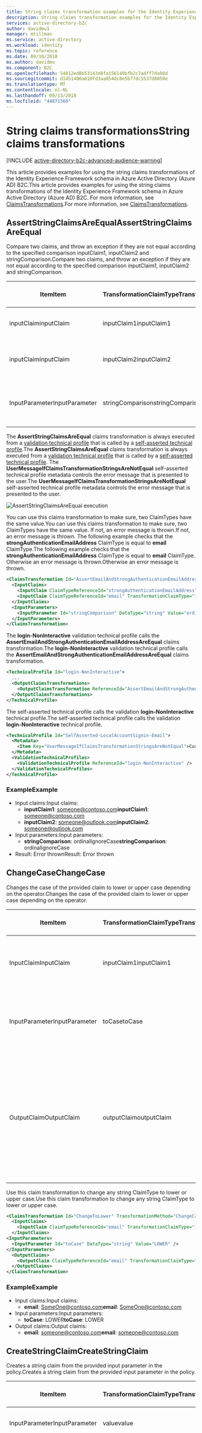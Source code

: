 ```yaml
---
title: String claims transformation examples for the Identity Experience Framework Schema of Azure Active Directory B2C  | Microsoft Docs
description: String claims transformation examples for the Identity Experience Framework Schema of Azure Active Directory B2C.
services: active-directory-b2c
author: davidmu1
manager: mtillman
ms.service: active-directory
ms.workload: identity
ms.topic: reference
ms.date: 09/10/2018
ms.author: davidmu
ms.component: B2C
ms.openlocfilehash: 54812ed8b53143d8fa156149bfb2c7adff7da98d
ms.sourcegitcommit: d1451406a010fd3aa854dc8e5b77dc5537d8050e
ms.translationtype: MT
ms.contentlocale: nl-NL
ms.lasthandoff: 09/13/2018
ms.locfileid: "44871560"
---
```

# <a name="string-claims-transformations"></a><span data-ttu-id="8473d-103">String claims transformations</span><span class="sxs-lookup"><span data-stu-id="8473d-103">String claims transformations</span></span>

[!INCLUDE [active-directory-b2c-advanced-audience-warning](../../includes/active-directory-b2c-advanced-audience-warning.md)]

<span data-ttu-id="8473d-104">This article provides examples for using the string claims transformations of the Identity Experience Framework  schema in Azure Active Directory (Azure AD) B2C.</span><span class="sxs-lookup"><span data-stu-id="8473d-104">This article provides examples for using the string claims transformations of the Identity Experience Framework  schema in Azure Active Directory (Azure AD) B2C.</span></span> <span data-ttu-id="8473d-105">For more information, see [ClaimsTransformations](claimstransformations.md).</span><span class="sxs-lookup"><span data-stu-id="8473d-105">For more information, see [ClaimsTransformations](claimstransformations.md).</span></span>

## <a name="assertstringclaimsareequal"></a><span data-ttu-id="8473d-106">AssertStringClaimsAreEqual</span><span class="sxs-lookup"><span data-stu-id="8473d-106">AssertStringClaimsAreEqual</span></span> 

<span data-ttu-id="8473d-107">Compare two claims, and throw an exception if they are not equal according to the specified comparison inputClaim1, inputClaim2 and stringComparison.</span><span class="sxs-lookup"><span data-stu-id="8473d-107">Compare two claims, and throw an exception if they are not equal according to the specified comparison inputClaim1, inputClaim2 and stringComparison.</span></span>

| <span data-ttu-id="8473d-108">Item</span><span class="sxs-lookup"><span data-stu-id="8473d-108">Item</span></span> | <span data-ttu-id="8473d-109">TransformationClaimType</span><span class="sxs-lookup"><span data-stu-id="8473d-109">TransformationClaimType</span></span> | <span data-ttu-id="8473d-110">Data Type</span><span class="sxs-lookup"><span data-stu-id="8473d-110">Data Type</span></span> | <span data-ttu-id="8473d-111">Notes</span><span class="sxs-lookup"><span data-stu-id="8473d-111">Notes</span></span> |
| ---- | ----------------------- | --------- | ----- |
| <span data-ttu-id="8473d-112">inputClaim</span><span class="sxs-lookup"><span data-stu-id="8473d-112">inputClaim</span></span> | <span data-ttu-id="8473d-113">inputClaim1</span><span class="sxs-lookup"><span data-stu-id="8473d-113">inputClaim1</span></span> | <span data-ttu-id="8473d-114">string</span><span class="sxs-lookup"><span data-stu-id="8473d-114">string</span></span> | <span data-ttu-id="8473d-115">First claim's type, which is to be compared.</span><span class="sxs-lookup"><span data-stu-id="8473d-115">First claim's type, which is to be compared.</span></span> |
| <span data-ttu-id="8473d-116">inputClaim</span><span class="sxs-lookup"><span data-stu-id="8473d-116">inputClaim</span></span> | <span data-ttu-id="8473d-117">inputClaim2</span><span class="sxs-lookup"><span data-stu-id="8473d-117">inputClaim2</span></span> | <span data-ttu-id="8473d-118">string</span><span class="sxs-lookup"><span data-stu-id="8473d-118">string</span></span> | <span data-ttu-id="8473d-119">Second claim's type, which is to be compared.</span><span class="sxs-lookup"><span data-stu-id="8473d-119">Second claim's type, which is to be compared.</span></span> |
| <span data-ttu-id="8473d-120">InputParameter</span><span class="sxs-lookup"><span data-stu-id="8473d-120">InputParameter</span></span> | <span data-ttu-id="8473d-121">stringComparison</span><span class="sxs-lookup"><span data-stu-id="8473d-121">stringComparison</span></span> | <span data-ttu-id="8473d-122">string</span><span class="sxs-lookup"><span data-stu-id="8473d-122">string</span></span> | <span data-ttu-id="8473d-123">string comparison, one of the values: Ordinal, OrdinalIgnoreCase.</span><span class="sxs-lookup"><span data-stu-id="8473d-123">string comparison, one of the values: Ordinal, OrdinalIgnoreCase.</span></span> |

<span data-ttu-id="8473d-124">The **AssertStringClaimsAreEqual** claims transformation is always executed from a [validation technical profile](validation-technical-profile.md) that is called by a [self-asserted technical profile](self-asserted-technical-profile.md).</span><span class="sxs-lookup"><span data-stu-id="8473d-124">The **AssertStringClaimsAreEqual** claims transformation is always executed from a [validation technical profile](validation-technical-profile.md) that is called by a [self-asserted technical profile](self-asserted-technical-profile.md).</span></span> <span data-ttu-id="8473d-125">The **UserMessageIfClaimsTransformationStringsAreNotEqual** self-asserted technical profile metadata controls the error message that is presented to the user.</span><span class="sxs-lookup"><span data-stu-id="8473d-125">The **UserMessageIfClaimsTransformationStringsAreNotEqual** self-asserted technical profile metadata controls the error message that is presented to the user.</span></span>

![AssertStringClaimsAreEqual execution](./media/string-transformations/assert-execution.png)

<span data-ttu-id="8473d-127">You can use this claims transformation to make sure, two ClaimTypes have the same value.</span><span class="sxs-lookup"><span data-stu-id="8473d-127">You can use this claims transformation to make sure, two ClaimTypes have the same value.</span></span> <span data-ttu-id="8473d-128">If not, an error message is thrown.</span><span class="sxs-lookup"><span data-stu-id="8473d-128">If not, an error message is thrown.</span></span> <span data-ttu-id="8473d-129">The following example checks that the **strongAuthenticationEmailAddress** ClaimType is equal to **email** ClaimType.</span><span class="sxs-lookup"><span data-stu-id="8473d-129">The following example checks that the **strongAuthenticationEmailAddress** ClaimType is equal to **email** ClaimType.</span></span> <span data-ttu-id="8473d-130">Otherwise an error message is thrown.</span><span class="sxs-lookup"><span data-stu-id="8473d-130">Otherwise an error message is thrown.</span></span> 

```XML
<ClaimsTransformation Id="AssertEmailAndStrongAuthenticationEmailAddressAreEqual" TransformationMethod="AssertStringClaimsAreEqual">
  <InputClaims>
    <InputClaim ClaimTypeReferenceId="strongAuthenticationEmailAddress" TransformationClaimType="inputClaim1" />
    <InputClaim ClaimTypeReferenceId="email" TransformationClaimType="inputClaim2" />
  </InputClaims>
  <InputParameters>
    <InputParameter Id="stringComparison" DataType="string" Value="ordinalIgnoreCase" />
  </InputParameters>
</ClaimsTransformation>
```


<span data-ttu-id="8473d-131">The **login-NonInteractive** validation technical profile calls the **AssertEmailAndStrongAuthenticationEmailAddressAreEqual** claims transformation.</span><span class="sxs-lookup"><span data-stu-id="8473d-131">The **login-NonInteractive** validation technical profile calls the **AssertEmailAndStrongAuthenticationEmailAddressAreEqual** claims transformation.</span></span>
```XML
<TechnicalProfile Id="login-NonInteractive">
  ...
  <OutputClaimsTransformations>
    <OutputClaimsTransformation ReferenceId="AssertEmailAndStrongAuthenticationEmailAddressAreEqual" />
  </OutputClaimsTransformations>
</TechnicalProfile>
```

<span data-ttu-id="8473d-132">The self-asserted technical profile calls the validation **login-NonInteractive** technical profile.</span><span class="sxs-lookup"><span data-stu-id="8473d-132">The self-asserted technical profile calls the validation **login-NonInteractive** technical profile.</span></span>

```XML
<TechnicalProfile Id="SelfAsserted-LocalAccountSignin-Email">
  <Metadata>
    <Item Key="UserMessageIfClaimsTransformationStringsAreNotEqual">Custom error message the email addresses you provided are not the same.</Item>
  </Metadata>
  <ValidationTechnicalProfiles>
    <ValidationTechnicalProfile ReferenceId="login-NonInteractive" />
  </ValidationTechnicalProfiles>
</TechnicalProfile>
```

### <a name="example"></a><span data-ttu-id="8473d-133">Example</span><span class="sxs-lookup"><span data-stu-id="8473d-133">Example</span></span>

- <span data-ttu-id="8473d-134">Input claims:</span><span class="sxs-lookup"><span data-stu-id="8473d-134">Input claims:</span></span>
    - <span data-ttu-id="8473d-135">**inputClaim1**: someone@contoso.com</span><span class="sxs-lookup"><span data-stu-id="8473d-135">**inputClaim1**: someone@contoso.com</span></span>
    - <span data-ttu-id="8473d-136">**inputClaim2**: someone@outlook.com</span><span class="sxs-lookup"><span data-stu-id="8473d-136">**inputClaim2**: someone@outlook.com</span></span>
 - <span data-ttu-id="8473d-137">Input parameters:</span><span class="sxs-lookup"><span data-stu-id="8473d-137">Input parameters:</span></span>
    - <span data-ttu-id="8473d-138">**stringComparison**:  ordinalIgnoreCase</span><span class="sxs-lookup"><span data-stu-id="8473d-138">**stringComparison**:  ordinalIgnoreCase</span></span>
- <span data-ttu-id="8473d-139">Result: Error thrown</span><span class="sxs-lookup"><span data-stu-id="8473d-139">Result: Error thrown</span></span>

## <a name="changecase"></a><span data-ttu-id="8473d-140">ChangeCase</span><span class="sxs-lookup"><span data-stu-id="8473d-140">ChangeCase</span></span> 

<span data-ttu-id="8473d-141">Changes the case of the provided claim to lower or upper case depending on the operator.</span><span class="sxs-lookup"><span data-stu-id="8473d-141">Changes the case of the provided claim to lower or upper case depending on the operator.</span></span>

| <span data-ttu-id="8473d-142">Item</span><span class="sxs-lookup"><span data-stu-id="8473d-142">Item</span></span> | <span data-ttu-id="8473d-143">TransformationClaimType</span><span class="sxs-lookup"><span data-stu-id="8473d-143">TransformationClaimType</span></span> | <span data-ttu-id="8473d-144">Data Type</span><span class="sxs-lookup"><span data-stu-id="8473d-144">Data Type</span></span> | <span data-ttu-id="8473d-145">Notes</span><span class="sxs-lookup"><span data-stu-id="8473d-145">Notes</span></span> |
| ---- | ----------------------- | --------- | ----- |
| <span data-ttu-id="8473d-146">InputClaim</span><span class="sxs-lookup"><span data-stu-id="8473d-146">InputClaim</span></span> | <span data-ttu-id="8473d-147">inputClaim1</span><span class="sxs-lookup"><span data-stu-id="8473d-147">inputClaim1</span></span> | <span data-ttu-id="8473d-148">string</span><span class="sxs-lookup"><span data-stu-id="8473d-148">string</span></span> | <span data-ttu-id="8473d-149">The ClaimType that be changed.</span><span class="sxs-lookup"><span data-stu-id="8473d-149">The ClaimType that be changed.</span></span> |
| <span data-ttu-id="8473d-150">InputParameter</span><span class="sxs-lookup"><span data-stu-id="8473d-150">InputParameter</span></span> | <span data-ttu-id="8473d-151">toCase</span><span class="sxs-lookup"><span data-stu-id="8473d-151">toCase</span></span> | <span data-ttu-id="8473d-152">string</span><span class="sxs-lookup"><span data-stu-id="8473d-152">string</span></span> | <span data-ttu-id="8473d-153">One of the following values: `LOWER` or `UPPER`.</span><span class="sxs-lookup"><span data-stu-id="8473d-153">One of the following values: `LOWER` or `UPPER`.</span></span> |
| <span data-ttu-id="8473d-154">OutputClaim</span><span class="sxs-lookup"><span data-stu-id="8473d-154">OutputClaim</span></span> | <span data-ttu-id="8473d-155">outputClaim</span><span class="sxs-lookup"><span data-stu-id="8473d-155">outputClaim</span></span> | <span data-ttu-id="8473d-156">string</span><span class="sxs-lookup"><span data-stu-id="8473d-156">string</span></span> | <span data-ttu-id="8473d-157">The ClaimType that is produced after this claims transformation has been invoked.</span><span class="sxs-lookup"><span data-stu-id="8473d-157">The ClaimType that is produced after this claims transformation has been invoked.</span></span> |

<span data-ttu-id="8473d-158">Use this claim transformation to change any string ClaimType to lower or upper case.</span><span class="sxs-lookup"><span data-stu-id="8473d-158">Use this claim transformation to change any string ClaimType to lower or upper case.</span></span>  

```XML
<ClaimsTransformation Id="ChangeToLower" TransformationMethod="ChangeCase">
  <InputClaims>
    <InputClaim ClaimTypeReferenceId="email" TransformationClaimType="inputClaim1" />
  </InputClaims>
<InputParameters>
  <InputParameter Id="toCase" DataType="string" Value="LOWER" />
</InputParameters>
  <OutputClaims>
    <OutputClaim ClaimTypeReferenceId="email" TransformationClaimType="outputClaim" />
  </OutputClaims>
</ClaimsTransformation>
```

### <a name="example"></a><span data-ttu-id="8473d-159">Example</span><span class="sxs-lookup"><span data-stu-id="8473d-159">Example</span></span>

- <span data-ttu-id="8473d-160">Input claims:</span><span class="sxs-lookup"><span data-stu-id="8473d-160">Input claims:</span></span>
    - <span data-ttu-id="8473d-161">**email**: SomeOne@contoso.com</span><span class="sxs-lookup"><span data-stu-id="8473d-161">**email**: SomeOne@contoso.com</span></span>
- <span data-ttu-id="8473d-162">Input parameters:</span><span class="sxs-lookup"><span data-stu-id="8473d-162">Input parameters:</span></span>
    - <span data-ttu-id="8473d-163">**toCase**: LOWER</span><span class="sxs-lookup"><span data-stu-id="8473d-163">**toCase**: LOWER</span></span>
- <span data-ttu-id="8473d-164">Output claims:</span><span class="sxs-lookup"><span data-stu-id="8473d-164">Output claims:</span></span>
    - <span data-ttu-id="8473d-165">**email**: someone@contoso.com</span><span class="sxs-lookup"><span data-stu-id="8473d-165">**email**: someone@contoso.com</span></span>

## <a name="createstringclaim"></a><span data-ttu-id="8473d-166">CreateStringClaim</span><span class="sxs-lookup"><span data-stu-id="8473d-166">CreateStringClaim</span></span> 

<span data-ttu-id="8473d-167">Creates a string claim from the provided input parameter in the policy.</span><span class="sxs-lookup"><span data-stu-id="8473d-167">Creates a string claim from the provided input parameter in the policy.</span></span>

| <span data-ttu-id="8473d-168">Item</span><span class="sxs-lookup"><span data-stu-id="8473d-168">Item</span></span> | <span data-ttu-id="8473d-169">TransformationClaimType</span><span class="sxs-lookup"><span data-stu-id="8473d-169">TransformationClaimType</span></span> | <span data-ttu-id="8473d-170">Data Type</span><span class="sxs-lookup"><span data-stu-id="8473d-170">Data Type</span></span> | <span data-ttu-id="8473d-171">Notes</span><span class="sxs-lookup"><span data-stu-id="8473d-171">Notes</span></span> |
|----- | ----------------------- | --------- | ----- |
| <span data-ttu-id="8473d-172">InputParameter</span><span class="sxs-lookup"><span data-stu-id="8473d-172">InputParameter</span></span> | <span data-ttu-id="8473d-173">value</span><span class="sxs-lookup"><span data-stu-id="8473d-173">value</span></span> | <span data-ttu-id="8473d-174">string</span><span class="sxs-lookup"><span data-stu-id="8473d-174">string</span></span> | <span data-ttu-id="8473d-175">The string to be set</span><span class="sxs-lookup"><span data-stu-id="8473d-175">The string to be set</span></span> |
| <span data-ttu-id="8473d-176">OutputClaim</span><span class="sxs-lookup"><span data-stu-id="8473d-176">OutputClaim</span></span> | <span data-ttu-id="8473d-177">createdClaim</span><span class="sxs-lookup"><span data-stu-id="8473d-177">createdClaim</span></span> | <span data-ttu-id="8473d-178">string</span><span class="sxs-lookup"><span data-stu-id="8473d-178">string</span></span> | <span data-ttu-id="8473d-179">The ClaimType that is produced after this claims transformation has been invoked, with the value specified in the input parameter.</span><span class="sxs-lookup"><span data-stu-id="8473d-179">The ClaimType that is produced after this claims transformation has been invoked, with the value specified in the input parameter.</span></span> |

<span data-ttu-id="8473d-180">Use this claims transformation to set a string ClaimType value.</span><span class="sxs-lookup"><span data-stu-id="8473d-180">Use this claims transformation to set a string ClaimType value.</span></span>

```XML
<ClaimsTransformation Id="CreateTermsOfService" TransformationMethod="CreateStringClaim">
  <InputParameters>
    <InputParameter Id="value" DataType="string" Value="Contoso terms of service..." />
  </InputParameters>
  <OutputClaims>
    <OutputClaim ClaimTypeReferenceId="TOS" TransformationClaimType="createdClaim" />
  </OutputClaims>
</ClaimsTransformation>
```

### <a name="example"></a><span data-ttu-id="8473d-181">Example</span><span class="sxs-lookup"><span data-stu-id="8473d-181">Example</span></span>

- <span data-ttu-id="8473d-182">Input parameter:</span><span class="sxs-lookup"><span data-stu-id="8473d-182">Input parameter:</span></span>
    - <span data-ttu-id="8473d-183">**value**: Contoso terms of service...</span><span class="sxs-lookup"><span data-stu-id="8473d-183">**value**: Contoso terms of service...</span></span>
- <span data-ttu-id="8473d-184">Output claims:</span><span class="sxs-lookup"><span data-stu-id="8473d-184">Output claims:</span></span>
    - <span data-ttu-id="8473d-185">**createdClaim**: The TOS ClaimType contains the "Contoso terms of service..." value.</span><span class="sxs-lookup"><span data-stu-id="8473d-185">**createdClaim**: The TOS ClaimType contains the "Contoso terms of service..." value.</span></span>

## <a name="compareclaims"></a><span data-ttu-id="8473d-186">CompareClaims</span><span class="sxs-lookup"><span data-stu-id="8473d-186">CompareClaims</span></span>

<span data-ttu-id="8473d-187">Determine whether one string claim is equal to another.</span><span class="sxs-lookup"><span data-stu-id="8473d-187">Determine whether one string claim is equal to another.</span></span> <span data-ttu-id="8473d-188">The result is a new boolean ClaimType boolean with a value of `true` or `false`.</span><span class="sxs-lookup"><span data-stu-id="8473d-188">The result is a new boolean ClaimType boolean with a value of `true` or `false`.</span></span>

| <span data-ttu-id="8473d-189">Item</span><span class="sxs-lookup"><span data-stu-id="8473d-189">Item</span></span> | <span data-ttu-id="8473d-190">TransformationClaimType</span><span class="sxs-lookup"><span data-stu-id="8473d-190">TransformationClaimType</span></span> | <span data-ttu-id="8473d-191">Data Type</span><span class="sxs-lookup"><span data-stu-id="8473d-191">Data Type</span></span> | <span data-ttu-id="8473d-192">Notes</span><span class="sxs-lookup"><span data-stu-id="8473d-192">Notes</span></span> |
| ---- | ----------------------- | --------- | ----- |
| <span data-ttu-id="8473d-193">inputClaim</span><span class="sxs-lookup"><span data-stu-id="8473d-193">inputClaim</span></span> | <span data-ttu-id="8473d-194">inputClaim1</span><span class="sxs-lookup"><span data-stu-id="8473d-194">inputClaim1</span></span> | <span data-ttu-id="8473d-195">string</span><span class="sxs-lookup"><span data-stu-id="8473d-195">string</span></span> | <span data-ttu-id="8473d-196">First claim type, which is to be compared.</span><span class="sxs-lookup"><span data-stu-id="8473d-196">First claim type, which is to be compared.</span></span> |
| <span data-ttu-id="8473d-197">inputClaim</span><span class="sxs-lookup"><span data-stu-id="8473d-197">inputClaim</span></span> | <span data-ttu-id="8473d-198">inputClaim2</span><span class="sxs-lookup"><span data-stu-id="8473d-198">inputClaim2</span></span> | <span data-ttu-id="8473d-199">string</span><span class="sxs-lookup"><span data-stu-id="8473d-199">string</span></span> | <span data-ttu-id="8473d-200">Second claim type, which is to be compared.</span><span class="sxs-lookup"><span data-stu-id="8473d-200">Second claim type, which is to be compared.</span></span> |
| <span data-ttu-id="8473d-201">InputParameter</span><span class="sxs-lookup"><span data-stu-id="8473d-201">InputParameter</span></span> | <span data-ttu-id="8473d-202">operator</span><span class="sxs-lookup"><span data-stu-id="8473d-202">operator</span></span> | <span data-ttu-id="8473d-203">string</span><span class="sxs-lookup"><span data-stu-id="8473d-203">string</span></span> | <span data-ttu-id="8473d-204">Possible values: `Equal` or `Not Equal`.</span><span class="sxs-lookup"><span data-stu-id="8473d-204">Possible values: `Equal` or `Not Equal`.</span></span> |
| <span data-ttu-id="8473d-205">InputParameter</span><span class="sxs-lookup"><span data-stu-id="8473d-205">InputParameter</span></span> | <span data-ttu-id="8473d-206">ignoreCase</span><span class="sxs-lookup"><span data-stu-id="8473d-206">ignoreCase</span></span> | <span data-ttu-id="8473d-207">boolean</span><span class="sxs-lookup"><span data-stu-id="8473d-207">boolean</span></span> | <span data-ttu-id="8473d-208">Specifies whether this comparison should ignore the case of the strings being compared.</span><span class="sxs-lookup"><span data-stu-id="8473d-208">Specifies whether this comparison should ignore the case of the strings being compared.</span></span> |
| <span data-ttu-id="8473d-209">OutputClaim</span><span class="sxs-lookup"><span data-stu-id="8473d-209">OutputClaim</span></span> | <span data-ttu-id="8473d-210">outputClaim</span><span class="sxs-lookup"><span data-stu-id="8473d-210">outputClaim</span></span> | <span data-ttu-id="8473d-211">boolean</span><span class="sxs-lookup"><span data-stu-id="8473d-211">boolean</span></span> | <span data-ttu-id="8473d-212">The ClaimType that is produced after this claims transformation has been invoked.</span><span class="sxs-lookup"><span data-stu-id="8473d-212">The ClaimType that is produced after this claims transformation has been invoked.</span></span> |

<span data-ttu-id="8473d-213">Use this claims transformation to check if a claim is equal to another claim.</span><span class="sxs-lookup"><span data-stu-id="8473d-213">Use this claims transformation to check if a claim is equal to another claim.</span></span> <span data-ttu-id="8473d-214">For example, the following claims transformation checks if the value of the **email** claim is equal to the **Verified.Email** claim.</span><span class="sxs-lookup"><span data-stu-id="8473d-214">For example, the following claims transformation checks if the value of the **email** claim is equal to the **Verified.Email** claim.</span></span>

```XML
<ClaimsTransformation Id="CheckEmail" TransformationMethod="CompareClaims">
  <InputClaims>
    <InputClaim ClaimTypeReferenceId="Email" TransformationClaimType="inputClaim1" />
    <InputClaim ClaimTypeReferenceId="Verified.Email" TransformationClaimType="inputClaim2" />
  </InputClaims>
  <InputParameters>
    <InputParameter Id="operator" DataType="string" Value="NOT EQUAL" />
    <InputParameter Id="ignoreCase" DataType="string" Value="true" />
  </InputParameters>
  <OutputClaims>
    <OutputClaim ClaimTypeReferenceId="SameEmailAddress" TransformationClaimType="outputClaim" />
  </OutputClaims>
</ClaimsTransformation>
```

### <a name="example"></a><span data-ttu-id="8473d-215">Example</span><span class="sxs-lookup"><span data-stu-id="8473d-215">Example</span></span>

- <span data-ttu-id="8473d-216">Input claims:</span><span class="sxs-lookup"><span data-stu-id="8473d-216">Input claims:</span></span>
    - <span data-ttu-id="8473d-217">**inputClaim1**: someone@contoso.com</span><span class="sxs-lookup"><span data-stu-id="8473d-217">**inputClaim1**: someone@contoso.com</span></span>
    - <span data-ttu-id="8473d-218">**inputClaim2**: someone@outlook.com</span><span class="sxs-lookup"><span data-stu-id="8473d-218">**inputClaim2**: someone@outlook.com</span></span>
- <span data-ttu-id="8473d-219">Input parameters:</span><span class="sxs-lookup"><span data-stu-id="8473d-219">Input parameters:</span></span>
    - <span data-ttu-id="8473d-220">**operator**:  NOT EQUAL</span><span class="sxs-lookup"><span data-stu-id="8473d-220">**operator**:  NOT EQUAL</span></span>
    - <span data-ttu-id="8473d-221">**ignoreCase**: true</span><span class="sxs-lookup"><span data-stu-id="8473d-221">**ignoreCase**: true</span></span>
- <span data-ttu-id="8473d-222">Output claims:</span><span class="sxs-lookup"><span data-stu-id="8473d-222">Output claims:</span></span>
    - <span data-ttu-id="8473d-223">**outputClaim**: true</span><span class="sxs-lookup"><span data-stu-id="8473d-223">**outputClaim**: true</span></span>

## <a name="compareclaimtovalue"></a><span data-ttu-id="8473d-224">CompareClaimToValue</span><span class="sxs-lookup"><span data-stu-id="8473d-224">CompareClaimToValue</span></span>

<span data-ttu-id="8473d-225">Determines whether a claim value is equal to the input parameter value.</span><span class="sxs-lookup"><span data-stu-id="8473d-225">Determines whether a claim value is equal to the input parameter value.</span></span>

| <span data-ttu-id="8473d-226">Item</span><span class="sxs-lookup"><span data-stu-id="8473d-226">Item</span></span> | <span data-ttu-id="8473d-227">TransformationClaimType</span><span class="sxs-lookup"><span data-stu-id="8473d-227">TransformationClaimType</span></span> | <span data-ttu-id="8473d-228">Data Type</span><span class="sxs-lookup"><span data-stu-id="8473d-228">Data Type</span></span> | <span data-ttu-id="8473d-229">Notes</span><span class="sxs-lookup"><span data-stu-id="8473d-229">Notes</span></span> |
| ---- | ----------------------- | --------- | ----- |
| <span data-ttu-id="8473d-230">inputClaim</span><span class="sxs-lookup"><span data-stu-id="8473d-230">inputClaim</span></span> | <span data-ttu-id="8473d-231">inputClaim1</span><span class="sxs-lookup"><span data-stu-id="8473d-231">inputClaim1</span></span> | <span data-ttu-id="8473d-232">string</span><span class="sxs-lookup"><span data-stu-id="8473d-232">string</span></span> | <span data-ttu-id="8473d-233">The claim's type, which is to be compared.</span><span class="sxs-lookup"><span data-stu-id="8473d-233">The claim's type, which is to be compared.</span></span> |
| <span data-ttu-id="8473d-234">InputParameter</span><span class="sxs-lookup"><span data-stu-id="8473d-234">InputParameter</span></span> | <span data-ttu-id="8473d-235">operator</span><span class="sxs-lookup"><span data-stu-id="8473d-235">operator</span></span> | <span data-ttu-id="8473d-236">string</span><span class="sxs-lookup"><span data-stu-id="8473d-236">string</span></span> | <span data-ttu-id="8473d-237">Possible values: `Equal` or `Not Equal`.</span><span class="sxs-lookup"><span data-stu-id="8473d-237">Possible values: `Equal` or `Not Equal`.</span></span> |
| <span data-ttu-id="8473d-238">InputParameter</span><span class="sxs-lookup"><span data-stu-id="8473d-238">InputParameter</span></span> | <span data-ttu-id="8473d-239">compareTo</span><span class="sxs-lookup"><span data-stu-id="8473d-239">compareTo</span></span> | <span data-ttu-id="8473d-240">string</span><span class="sxs-lookup"><span data-stu-id="8473d-240">string</span></span> | <span data-ttu-id="8473d-241">string comparison, one of the values: Ordinal, OrdinalIgnoreCase.</span><span class="sxs-lookup"><span data-stu-id="8473d-241">string comparison, one of the values: Ordinal, OrdinalIgnoreCase.</span></span> |
| <span data-ttu-id="8473d-242">InputParameter</span><span class="sxs-lookup"><span data-stu-id="8473d-242">InputParameter</span></span> | <span data-ttu-id="8473d-243">ignoreCase</span><span class="sxs-lookup"><span data-stu-id="8473d-243">ignoreCase</span></span> | <span data-ttu-id="8473d-244">boolean</span><span class="sxs-lookup"><span data-stu-id="8473d-244">boolean</span></span> | <span data-ttu-id="8473d-245">Specifies whether this comparison should ignore the case of the strings being compared.</span><span class="sxs-lookup"><span data-stu-id="8473d-245">Specifies whether this comparison should ignore the case of the strings being compared.</span></span> |
| <span data-ttu-id="8473d-246">OutputClaim</span><span class="sxs-lookup"><span data-stu-id="8473d-246">OutputClaim</span></span> | <span data-ttu-id="8473d-247">outputClaim</span><span class="sxs-lookup"><span data-stu-id="8473d-247">outputClaim</span></span> | <span data-ttu-id="8473d-248">boolean</span><span class="sxs-lookup"><span data-stu-id="8473d-248">boolean</span></span> | <span data-ttu-id="8473d-249">The ClaimType that is produced after this claims transformation has been invoked.</span><span class="sxs-lookup"><span data-stu-id="8473d-249">The ClaimType that is produced after this claims transformation has been invoked.</span></span> |

<span data-ttu-id="8473d-250">You can use this claims transformation to check if a claim is equal to a value you specified.</span><span class="sxs-lookup"><span data-stu-id="8473d-250">You can use this claims transformation to check if a claim is equal to a value you specified.</span></span> <span data-ttu-id="8473d-251">For example, the following claims transformation checks if the value of the **termsOfUseConsentVersion** claim is equal to `v1`.</span><span class="sxs-lookup"><span data-stu-id="8473d-251">For example, the following claims transformation checks if the value of the **termsOfUseConsentVersion** claim is equal to `v1`.</span></span>

```XML
<ClaimsTransformation Id="IsTermsOfUseConsentRequiredForVersion" TransformationMethod="CompareClaimToValue">
  <InputClaims>
    <InputClaim ClaimTypeReferenceId="termsOfUseConsentVersion" TransformationClaimType="inputClaim1" />
  </InputClaims>
  <InputParameters>
    <InputParameter Id="compareTo" DataType="string" Value="V1" />
    <InputParameter Id="operator" DataType="string" Value="not equal" />
    <InputParameter Id="ignoreCase" DataType="string" Value="true" />
  </InputParameters>
  <OutputClaims>
    <OutputClaim ClaimTypeReferenceId="termsOfUseConsentRequired" TransformationClaimType="outputClaim" />
  </OutputClaims>
</ClaimsTransformation>
```

### <a name="example"></a><span data-ttu-id="8473d-252">Example</span><span class="sxs-lookup"><span data-stu-id="8473d-252">Example</span></span>
- <span data-ttu-id="8473d-253">Input claims:</span><span class="sxs-lookup"><span data-stu-id="8473d-253">Input claims:</span></span>
    - <span data-ttu-id="8473d-254">**inputClaim1**: v1</span><span class="sxs-lookup"><span data-stu-id="8473d-254">**inputClaim1**: v1</span></span>
- <span data-ttu-id="8473d-255">Input parameters:</span><span class="sxs-lookup"><span data-stu-id="8473d-255">Input parameters:</span></span>
    - <span data-ttu-id="8473d-256">**compareTo**: V1</span><span class="sxs-lookup"><span data-stu-id="8473d-256">**compareTo**: V1</span></span>
    - <span data-ttu-id="8473d-257">**operator**: equal</span><span class="sxs-lookup"><span data-stu-id="8473d-257">**operator**: equal</span></span> 
    - <span data-ttu-id="8473d-258">**ignoreCase**:  true</span><span class="sxs-lookup"><span data-stu-id="8473d-258">**ignoreCase**:  true</span></span>
- <span data-ttu-id="8473d-259">Output claims:</span><span class="sxs-lookup"><span data-stu-id="8473d-259">Output claims:</span></span>
    - <span data-ttu-id="8473d-260">**outputClaim**: true</span><span class="sxs-lookup"><span data-stu-id="8473d-260">**outputClaim**: true</span></span>

## <a name="createrandomstring"></a><span data-ttu-id="8473d-261">CreateRandomString</span><span class="sxs-lookup"><span data-stu-id="8473d-261">CreateRandomString</span></span>

<span data-ttu-id="8473d-262">Creates a random string using the random number generator.</span><span class="sxs-lookup"><span data-stu-id="8473d-262">Creates a random string using the random number generator.</span></span> <span data-ttu-id="8473d-263">If the random number generator is of type `integer`, optionally a seed parameter and a maximum number may be provided.</span><span class="sxs-lookup"><span data-stu-id="8473d-263">If the random number generator is of type `integer`, optionally a seed parameter and a maximum number may be provided.</span></span> <span data-ttu-id="8473d-264">An optional string format parameter allows the output to be formatted using it, and an optional base64 parameter specifies whether the output is base64 encoded randomGeneratorType [guid, integer] outputClaim (String).</span><span class="sxs-lookup"><span data-stu-id="8473d-264">An optional string format parameter allows the output to be formatted using it, and an optional base64 parameter specifies whether the output is base64 encoded randomGeneratorType [guid, integer] outputClaim (String).</span></span>

| <span data-ttu-id="8473d-265">Item</span><span class="sxs-lookup"><span data-stu-id="8473d-265">Item</span></span> | <span data-ttu-id="8473d-266">TransformationClaimType</span><span class="sxs-lookup"><span data-stu-id="8473d-266">TransformationClaimType</span></span> | <span data-ttu-id="8473d-267">Data Type</span><span class="sxs-lookup"><span data-stu-id="8473d-267">Data Type</span></span> | <span data-ttu-id="8473d-268">Notes</span><span class="sxs-lookup"><span data-stu-id="8473d-268">Notes</span></span> |
| ---- | ----------------------- | --------- | ----- |
| <span data-ttu-id="8473d-269">InputParameter</span><span class="sxs-lookup"><span data-stu-id="8473d-269">InputParameter</span></span> | <span data-ttu-id="8473d-270">randomGeneratorType</span><span class="sxs-lookup"><span data-stu-id="8473d-270">randomGeneratorType</span></span> | <span data-ttu-id="8473d-271">string</span><span class="sxs-lookup"><span data-stu-id="8473d-271">string</span></span> | <span data-ttu-id="8473d-272">Specifies the random value to be generated, `GUID` (global unique ID) or `integer` (a number).</span><span class="sxs-lookup"><span data-stu-id="8473d-272">Specifies the random value to be generated, `GUID` (global unique ID) or `integer` (a number).</span></span> |
| <span data-ttu-id="8473d-273">InputParameter</span><span class="sxs-lookup"><span data-stu-id="8473d-273">InputParameter</span></span> | <span data-ttu-id="8473d-274">stringFormat</span><span class="sxs-lookup"><span data-stu-id="8473d-274">stringFormat</span></span> | <span data-ttu-id="8473d-275">string</span><span class="sxs-lookup"><span data-stu-id="8473d-275">string</span></span> | <span data-ttu-id="8473d-276">[Optional] Format the random value.</span><span class="sxs-lookup"><span data-stu-id="8473d-276">[Optional] Format the random value.</span></span> |
| <span data-ttu-id="8473d-277">InputParameter</span><span class="sxs-lookup"><span data-stu-id="8473d-277">InputParameter</span></span> | <span data-ttu-id="8473d-278">base64</span><span class="sxs-lookup"><span data-stu-id="8473d-278">base64</span></span> | <span data-ttu-id="8473d-279">boolean</span><span class="sxs-lookup"><span data-stu-id="8473d-279">boolean</span></span> | <span data-ttu-id="8473d-280">[Optional] Convert the random value to base64.</span><span class="sxs-lookup"><span data-stu-id="8473d-280">[Optional] Convert the random value to base64.</span></span> <span data-ttu-id="8473d-281">If string format is applied, the value after string format is encoded to base64.</span><span class="sxs-lookup"><span data-stu-id="8473d-281">If string format is applied, the value after string format is encoded to base64.</span></span> |
| <span data-ttu-id="8473d-282">InputParameter</span><span class="sxs-lookup"><span data-stu-id="8473d-282">InputParameter</span></span> | <span data-ttu-id="8473d-283">maximumNumber</span><span class="sxs-lookup"><span data-stu-id="8473d-283">maximumNumber</span></span> | <span data-ttu-id="8473d-284">int</span><span class="sxs-lookup"><span data-stu-id="8473d-284">int</span></span> | <span data-ttu-id="8473d-285">[Optional] For `Integer` randomGeneratorType only.</span><span class="sxs-lookup"><span data-stu-id="8473d-285">[Optional] For `Integer` randomGeneratorType only.</span></span> <span data-ttu-id="8473d-286">Specify the maximute number.</span><span class="sxs-lookup"><span data-stu-id="8473d-286">Specify the maximute number.</span></span> |
| <span data-ttu-id="8473d-287">InputParameter</span><span class="sxs-lookup"><span data-stu-id="8473d-287">InputParameter</span></span> | <span data-ttu-id="8473d-288">seed</span><span class="sxs-lookup"><span data-stu-id="8473d-288">seed</span></span>  | <span data-ttu-id="8473d-289">int</span><span class="sxs-lookup"><span data-stu-id="8473d-289">int</span></span> | <span data-ttu-id="8473d-290">[Optional] For `Integer` randomGeneratorType only.</span><span class="sxs-lookup"><span data-stu-id="8473d-290">[Optional] For `Integer` randomGeneratorType only.</span></span> <span data-ttu-id="8473d-291">Specify the seed for the random value.</span><span class="sxs-lookup"><span data-stu-id="8473d-291">Specify the seed for the random value.</span></span> <span data-ttu-id="8473d-292">Note: same seed yields same sequence of random numbers.</span><span class="sxs-lookup"><span data-stu-id="8473d-292">Note: same seed yields same sequence of random numbers.</span></span> |
| <span data-ttu-id="8473d-293">OutputClaim</span><span class="sxs-lookup"><span data-stu-id="8473d-293">OutputClaim</span></span> | <span data-ttu-id="8473d-294">outputClaim</span><span class="sxs-lookup"><span data-stu-id="8473d-294">outputClaim</span></span> | <span data-ttu-id="8473d-295">string</span><span class="sxs-lookup"><span data-stu-id="8473d-295">string</span></span> | <span data-ttu-id="8473d-296">The ClaimTypes that will be produced after this claims transformation has been invoked.</span><span class="sxs-lookup"><span data-stu-id="8473d-296">The ClaimTypes that will be produced after this claims transformation has been invoked.</span></span> <span data-ttu-id="8473d-297">The random value.</span><span class="sxs-lookup"><span data-stu-id="8473d-297">The random value.</span></span> |

<span data-ttu-id="8473d-298">Following example generates a global unique ID.</span><span class="sxs-lookup"><span data-stu-id="8473d-298">Following example generates a global unique ID.</span></span> <span data-ttu-id="8473d-299">This claims transformation is used to create the random UPN (user principle name).</span><span class="sxs-lookup"><span data-stu-id="8473d-299">This claims transformation is used to create the random UPN (user principle name).</span></span>

```XML
<ClaimsTransformation Id="CreateRandomUPNUserName" TransformationMethod="CreateRandomString">
  <InputParameters>
    <InputParameter Id="randomGeneratorType" DataType="string" Value="GUID" />
  </InputParameters>
  <OutputClaims>
    <OutputClaim ClaimTypeReferenceId="upnUserName" TransformationClaimType="outputClaim" />
  </OutputClaims>
</ClaimsTransformation>
```
### <a name="example"></a><span data-ttu-id="8473d-300">Example</span><span class="sxs-lookup"><span data-stu-id="8473d-300">Example</span></span>

- <span data-ttu-id="8473d-301">Input parameters:</span><span class="sxs-lookup"><span data-stu-id="8473d-301">Input parameters:</span></span>
    - <span data-ttu-id="8473d-302">**randomGeneratorType**: GUID</span><span class="sxs-lookup"><span data-stu-id="8473d-302">**randomGeneratorType**: GUID</span></span>
- <span data-ttu-id="8473d-303">Output claims:</span><span class="sxs-lookup"><span data-stu-id="8473d-303">Output claims:</span></span> 
    - <span data-ttu-id="8473d-304">**outputClaim**: bc8bedd2-aaa3-411e-bdee-2f1810b73dfc</span><span class="sxs-lookup"><span data-stu-id="8473d-304">**outputClaim**: bc8bedd2-aaa3-411e-bdee-2f1810b73dfc</span></span>

<span data-ttu-id="8473d-305">Following example generates an integer random value between 0 and 1000.</span><span class="sxs-lookup"><span data-stu-id="8473d-305">Following example generates an integer random value between 0 and 1000.</span></span> <span data-ttu-id="8473d-306">The value is formatted to OTP_{random value}.</span><span class="sxs-lookup"><span data-stu-id="8473d-306">The value is formatted to OTP_{random value}.</span></span>

```XML
<ClaimsTransformation Id="SetRandomNumber" TransformationMethod="CreateRandomString">
  <InputParameters>
    <InputParameter Id="randomGeneratorType" DataType="string" Value="integer" />
    <InputParameter Id="maximumNumber" DataType="int" Value="1000" />
    <InputParameter Id="stringFormat" DataType="string" Value="OTP_{0}" />
    <InputParameter Id="base64" DataType="boolean" Value="false" />
  </InputParameters>
  <OutputClaims>
    <OutputClaim ClaimTypeReferenceId="randomNumber" TransformationClaimType="outputClaim" />
  </OutputClaims>
</ClaimsTransformation>
```

### <a name="example"></a><span data-ttu-id="8473d-307">Example</span><span class="sxs-lookup"><span data-stu-id="8473d-307">Example</span></span>

- <span data-ttu-id="8473d-308">Input parameters:</span><span class="sxs-lookup"><span data-stu-id="8473d-308">Input parameters:</span></span>
    - <span data-ttu-id="8473d-309">**randomGeneratorType**: integer</span><span class="sxs-lookup"><span data-stu-id="8473d-309">**randomGeneratorType**: integer</span></span>
    - <span data-ttu-id="8473d-310">**maximumNumber**: 1000</span><span class="sxs-lookup"><span data-stu-id="8473d-310">**maximumNumber**: 1000</span></span>
    - <span data-ttu-id="8473d-311">**stringFormat**: OTP_{0}</span><span class="sxs-lookup"><span data-stu-id="8473d-311">**stringFormat**: OTP_{0}</span></span>
    - <span data-ttu-id="8473d-312">**base64**: false</span><span class="sxs-lookup"><span data-stu-id="8473d-312">**base64**: false</span></span>
- <span data-ttu-id="8473d-313">Output claims:</span><span class="sxs-lookup"><span data-stu-id="8473d-313">Output claims:</span></span> 
    - <span data-ttu-id="8473d-314">**outputClaim**: OTP_853</span><span class="sxs-lookup"><span data-stu-id="8473d-314">**outputClaim**: OTP_853</span></span>


## <a name="formatstringclaim"></a><span data-ttu-id="8473d-315">FormatStringClaim</span><span class="sxs-lookup"><span data-stu-id="8473d-315">FormatStringClaim</span></span>

<span data-ttu-id="8473d-316">Format a claim according to the provided format string.</span><span class="sxs-lookup"><span data-stu-id="8473d-316">Format a claim according to the provided format string.</span></span> <span data-ttu-id="8473d-317">This transformation uses the C# `String.Format` method.</span><span class="sxs-lookup"><span data-stu-id="8473d-317">This transformation uses the C# `String.Format` method.</span></span>

| <span data-ttu-id="8473d-318">Item</span><span class="sxs-lookup"><span data-stu-id="8473d-318">Item</span></span> | <span data-ttu-id="8473d-319">TransformationClaimType</span><span class="sxs-lookup"><span data-stu-id="8473d-319">TransformationClaimType</span></span> | <span data-ttu-id="8473d-320">Data Type</span><span class="sxs-lookup"><span data-stu-id="8473d-320">Data Type</span></span> | <span data-ttu-id="8473d-321">Notes</span><span class="sxs-lookup"><span data-stu-id="8473d-321">Notes</span></span> |
| ---- | ----------------------- | --------- | ----- |
| <span data-ttu-id="8473d-322">InputClaim</span><span class="sxs-lookup"><span data-stu-id="8473d-322">InputClaim</span></span> | <span data-ttu-id="8473d-323">inputClaim</span><span class="sxs-lookup"><span data-stu-id="8473d-323">inputClaim</span></span> |<span data-ttu-id="8473d-324">string</span><span class="sxs-lookup"><span data-stu-id="8473d-324">string</span></span> |<span data-ttu-id="8473d-325">The ClaimType that acts as string format {0} parameter.</span><span class="sxs-lookup"><span data-stu-id="8473d-325">The ClaimType that acts as string format {0} parameter.</span></span> |
| <span data-ttu-id="8473d-326">InputParameter</span><span class="sxs-lookup"><span data-stu-id="8473d-326">InputParameter</span></span> | <span data-ttu-id="8473d-327">stringFormat</span><span class="sxs-lookup"><span data-stu-id="8473d-327">stringFormat</span></span> | <span data-ttu-id="8473d-328">string</span><span class="sxs-lookup"><span data-stu-id="8473d-328">string</span></span> | <span data-ttu-id="8473d-329">The string format, including the {0}  parameter.</span><span class="sxs-lookup"><span data-stu-id="8473d-329">The string format, including the {0}  parameter.</span></span> |
| <span data-ttu-id="8473d-330">OutputClaim</span><span class="sxs-lookup"><span data-stu-id="8473d-330">OutputClaim</span></span> | <span data-ttu-id="8473d-331">outputClaim</span><span class="sxs-lookup"><span data-stu-id="8473d-331">outputClaim</span></span> | <span data-ttu-id="8473d-332">string</span><span class="sxs-lookup"><span data-stu-id="8473d-332">string</span></span> | <span data-ttu-id="8473d-333">The ClaimType that is produced after this claims transformation has been invoked.</span><span class="sxs-lookup"><span data-stu-id="8473d-333">The ClaimType that is produced after this claims transformation has been invoked.</span></span> |

<span data-ttu-id="8473d-334">Use this claims transformation to format any string with one parameter {0}.</span><span class="sxs-lookup"><span data-stu-id="8473d-334">Use this claims transformation to format any string with one parameter {0}.</span></span> <span data-ttu-id="8473d-335">The following example creates a **userPrincipalName**.</span><span class="sxs-lookup"><span data-stu-id="8473d-335">The following example creates a **userPrincipalName**.</span></span> <span data-ttu-id="8473d-336">All social identity provider technical profiles, such as `Facebook-OAUTH` calls the **CreateUserPrincipalName** to generate a **userPrincipalName**.</span><span class="sxs-lookup"><span data-stu-id="8473d-336">All social identity provider technical profiles, such as `Facebook-OAUTH` calls the **CreateUserPrincipalName** to generate a **userPrincipalName**.</span></span>   

```XML
<ClaimsTransformation Id="CreateUserPrincipalName" TransformationMethod="FormatStringClaim">
  <InputClaims>
    <InputClaim ClaimTypeReferenceId="upnUserName" TransformationClaimType="inputClaim" />
  </InputClaims>
  <InputParameters>
    <InputParameter Id="stringFormat" DataType="string" Value="cpim_{0}@{RelyingPartyTenantId}" />
  </InputParameters>
  <OutputClaims>
    <OutputClaim ClaimTypeReferenceId="userPrincipalName" TransformationClaimType="outputClaim" />
  </OutputClaims>
</ClaimsTransformation>
```

### <a name="example"></a><span data-ttu-id="8473d-337">Example</span><span class="sxs-lookup"><span data-stu-id="8473d-337">Example</span></span>

- <span data-ttu-id="8473d-338">Input claims:</span><span class="sxs-lookup"><span data-stu-id="8473d-338">Input claims:</span></span>
    - <span data-ttu-id="8473d-339">**inputClaim**: 5164db16-3eee-4629-bfda-dcc3326790e9</span><span class="sxs-lookup"><span data-stu-id="8473d-339">**inputClaim**: 5164db16-3eee-4629-bfda-dcc3326790e9</span></span>
- <span data-ttu-id="8473d-340">Input parameters:</span><span class="sxs-lookup"><span data-stu-id="8473d-340">Input parameters:</span></span>
    - <span data-ttu-id="8473d-341">**stringFormat**:  cpim_{0}@{RelyingPartyTenantId}</span><span class="sxs-lookup"><span data-stu-id="8473d-341">**stringFormat**:  cpim_{0}@{RelyingPartyTenantId}</span></span>
- <span data-ttu-id="8473d-342">Output claims:</span><span class="sxs-lookup"><span data-stu-id="8473d-342">Output claims:</span></span>
    - <span data-ttu-id="8473d-343">**outputClaim**: cpim_5164db16-3eee-4629-bfda-dcc3326790e9@b2cdemo.onmicrosoft.com</span><span class="sxs-lookup"><span data-stu-id="8473d-343">**outputClaim**: cpim_5164db16-3eee-4629-bfda-dcc3326790e9@b2cdemo.onmicrosoft.com</span></span>

## <a name="formatstringmultipleclaims"></a><span data-ttu-id="8473d-344">FormatStringMultipleClaims</span><span class="sxs-lookup"><span data-stu-id="8473d-344">FormatStringMultipleClaims</span></span>

<span data-ttu-id="8473d-345">Format two claims according to the provided format string.</span><span class="sxs-lookup"><span data-stu-id="8473d-345">Format two claims according to the provided format string.</span></span> <span data-ttu-id="8473d-346">This transformation uses the C# **String.Format** method.</span><span class="sxs-lookup"><span data-stu-id="8473d-346">This transformation uses the C# **String.Format** method.</span></span>

| <span data-ttu-id="8473d-347">Item</span><span class="sxs-lookup"><span data-stu-id="8473d-347">Item</span></span> | <span data-ttu-id="8473d-348">TransformationClaimType</span><span class="sxs-lookup"><span data-stu-id="8473d-348">TransformationClaimType</span></span> | <span data-ttu-id="8473d-349">Data Type</span><span class="sxs-lookup"><span data-stu-id="8473d-349">Data Type</span></span> | <span data-ttu-id="8473d-350">Notes</span><span class="sxs-lookup"><span data-stu-id="8473d-350">Notes</span></span> |
| ---- | ----------------------- | --------- | ----- |
| <span data-ttu-id="8473d-351">InputClaim</span><span class="sxs-lookup"><span data-stu-id="8473d-351">InputClaim</span></span> | <span data-ttu-id="8473d-352">inputClaim</span><span class="sxs-lookup"><span data-stu-id="8473d-352">inputClaim</span></span> |<span data-ttu-id="8473d-353">string</span><span class="sxs-lookup"><span data-stu-id="8473d-353">string</span></span> | <span data-ttu-id="8473d-354">The ClaimType that acts as string format {0} parameter.</span><span class="sxs-lookup"><span data-stu-id="8473d-354">The ClaimType that acts as string format {0} parameter.</span></span> |
| <span data-ttu-id="8473d-355">InputClaim</span><span class="sxs-lookup"><span data-stu-id="8473d-355">InputClaim</span></span> | <span data-ttu-id="8473d-356">inputClaim</span><span class="sxs-lookup"><span data-stu-id="8473d-356">inputClaim</span></span> | <span data-ttu-id="8473d-357">string</span><span class="sxs-lookup"><span data-stu-id="8473d-357">string</span></span> | <span data-ttu-id="8473d-358">The ClaimType that acts as string format {1} parameter.</span><span class="sxs-lookup"><span data-stu-id="8473d-358">The ClaimType that acts as string format {1} parameter.</span></span> |
| <span data-ttu-id="8473d-359">InputParameter</span><span class="sxs-lookup"><span data-stu-id="8473d-359">InputParameter</span></span> | <span data-ttu-id="8473d-360">stringFormat</span><span class="sxs-lookup"><span data-stu-id="8473d-360">stringFormat</span></span> | <span data-ttu-id="8473d-361">string</span><span class="sxs-lookup"><span data-stu-id="8473d-361">string</span></span> | <span data-ttu-id="8473d-362">The string format, including the {0} and {1} parameters.</span><span class="sxs-lookup"><span data-stu-id="8473d-362">The string format, including the {0} and {1} parameters.</span></span> |
| <span data-ttu-id="8473d-363">OutputClaim</span><span class="sxs-lookup"><span data-stu-id="8473d-363">OutputClaim</span></span> | <span data-ttu-id="8473d-364">outputClaim</span><span class="sxs-lookup"><span data-stu-id="8473d-364">outputClaim</span></span> | <span data-ttu-id="8473d-365">string</span><span class="sxs-lookup"><span data-stu-id="8473d-365">string</span></span> | <span data-ttu-id="8473d-366">The ClaimType that is produced after this claims transformation has been invoked.</span><span class="sxs-lookup"><span data-stu-id="8473d-366">The ClaimType that is produced after this claims transformation has been invoked.</span></span> |

<span data-ttu-id="8473d-367">Use this claims transformation to format any string with two parameters, {0} and {1}.</span><span class="sxs-lookup"><span data-stu-id="8473d-367">Use this claims transformation to format any string with two parameters, {0} and {1}.</span></span> <span data-ttu-id="8473d-368">The following example creates a **displayName** with the specified format:</span><span class="sxs-lookup"><span data-stu-id="8473d-368">The following example creates a **displayName** with the specified format:</span></span>

```XML
<ClaimsTransformation Id="CreateDisplayNameFromFirstNameAndLastName" TransformationMethod="FormatStringMultipleClaims">
  <InputClaims>
    <InputClaim ClaimTypeReferenceId="givenName" TransformationClaimType="inputClaim1" />
    <InputClaim ClaimTypeReferenceId="surName" TransformationClaimType="inputClaim2" />
  </InputClaims>
  <InputParameters>
    <InputParameter Id="stringFormat" DataType="string" Value="{0} {1}" />
  </InputParameters>
  <OutputClaims>
    <OutputClaim ClaimTypeReferenceId="displayName" TransformationClaimType="outputClaim" />
  </OutputClaims>
</ClaimsTransformation>
```

### <a name="example"></a><span data-ttu-id="8473d-369">Example</span><span class="sxs-lookup"><span data-stu-id="8473d-369">Example</span></span>

- <span data-ttu-id="8473d-370">Input claims:</span><span class="sxs-lookup"><span data-stu-id="8473d-370">Input claims:</span></span>
    - <span data-ttu-id="8473d-371">**inputClaim1**: Joe</span><span class="sxs-lookup"><span data-stu-id="8473d-371">**inputClaim1**: Joe</span></span>
    - <span data-ttu-id="8473d-372">**inputClaim2**: Fernando</span><span class="sxs-lookup"><span data-stu-id="8473d-372">**inputClaim2**: Fernando</span></span>
- <span data-ttu-id="8473d-373">Input parameters:</span><span class="sxs-lookup"><span data-stu-id="8473d-373">Input parameters:</span></span>
    - <span data-ttu-id="8473d-374">**stringFormat**: {0} {1}</span><span class="sxs-lookup"><span data-stu-id="8473d-374">**stringFormat**: {0} {1}</span></span>
- <span data-ttu-id="8473d-375">Output claims:</span><span class="sxs-lookup"><span data-stu-id="8473d-375">Output claims:</span></span>
    - <span data-ttu-id="8473d-376">**outputClaim**: Joe Fernando</span><span class="sxs-lookup"><span data-stu-id="8473d-376">**outputClaim**: Joe Fernando</span></span>

## <a name="getmappedvaluefromlocalizedcollection"></a><span data-ttu-id="8473d-377">GetMappedValueFromLocalizedCollection</span><span class="sxs-lookup"><span data-stu-id="8473d-377">GetMappedValueFromLocalizedCollection</span></span>

<span data-ttu-id="8473d-378">Looking up an item from a claim **Restriction** collection.</span><span class="sxs-lookup"><span data-stu-id="8473d-378">Looking up an item from a claim **Restriction** collection.</span></span>

| <span data-ttu-id="8473d-379">Item</span><span class="sxs-lookup"><span data-stu-id="8473d-379">Item</span></span> | <span data-ttu-id="8473d-380">TransformationClaimType</span><span class="sxs-lookup"><span data-stu-id="8473d-380">TransformationClaimType</span></span> | <span data-ttu-id="8473d-381">Data Type</span><span class="sxs-lookup"><span data-stu-id="8473d-381">Data Type</span></span> | <span data-ttu-id="8473d-382">Notes</span><span class="sxs-lookup"><span data-stu-id="8473d-382">Notes</span></span> |
| ---- | ----------------------- | --------- | ----- |
| <span data-ttu-id="8473d-383">InputClaim</span><span class="sxs-lookup"><span data-stu-id="8473d-383">InputClaim</span></span> | <span data-ttu-id="8473d-384">mapFromClaim</span><span class="sxs-lookup"><span data-stu-id="8473d-384">mapFromClaim</span></span> | <span data-ttu-id="8473d-385">string</span><span class="sxs-lookup"><span data-stu-id="8473d-385">string</span></span> | <span data-ttu-id="8473d-386">The claim that contains the text to be looked up in the **restrictionValueClaim** claims with the **Restriction** collection.</span><span class="sxs-lookup"><span data-stu-id="8473d-386">The claim that contains the text to be looked up in the **restrictionValueClaim** claims with the **Restriction** collection.</span></span>  |
| <span data-ttu-id="8473d-387">OutputClaim</span><span class="sxs-lookup"><span data-stu-id="8473d-387">OutputClaim</span></span> | <span data-ttu-id="8473d-388">restrictionValueClaim</span><span class="sxs-lookup"><span data-stu-id="8473d-388">restrictionValueClaim</span></span> | <span data-ttu-id="8473d-389">string</span><span class="sxs-lookup"><span data-stu-id="8473d-389">string</span></span> | <span data-ttu-id="8473d-390">The claim that contains the **Restriction** collection.</span><span class="sxs-lookup"><span data-stu-id="8473d-390">The claim that contains the **Restriction** collection.</span></span> <span data-ttu-id="8473d-391">After the claims transformation has been invoked, the value of this claim contains the value of the selected item.</span><span class="sxs-lookup"><span data-stu-id="8473d-391">After the claims transformation has been invoked, the value of this claim contains the value of the selected item.</span></span> |

<span data-ttu-id="8473d-392">The following example looks up the error message description based on the error key.</span><span class="sxs-lookup"><span data-stu-id="8473d-392">The following example looks up the error message description based on the error key.</span></span> <span data-ttu-id="8473d-393">The **responseMsg** claim contains a collection of error messages to present to the end user or to be sent to the relying party.</span><span class="sxs-lookup"><span data-stu-id="8473d-393">The **responseMsg** claim contains a collection of error messages to present to the end user or to be sent to the relying party.</span></span>

```XML
<ClaimType Id="responseMsg">
  <DisplayName>Error message: </DisplayName>
  <DataType>string</DataType>
  <UserInputType>Paragraph</UserInputType>
  <Restriction>
    <Enumeration Text="B2C_V1_90001" Value="You cant sign in because you are a minor" />
    <Enumeration Text="B2C_V1_90002" Value="This action can only be performed by gold members" />
    <Enumeration Text="B2C_V1_90003" Value="You have not been enabled for this operation" />
  </Restriction>
</ClaimType>
```
<span data-ttu-id="8473d-394">The claims transformation looks up the text of the item and returns its value.</span><span class="sxs-lookup"><span data-stu-id="8473d-394">The claims transformation looks up the text of the item and returns its value.</span></span> <span data-ttu-id="8473d-395">If the restriction is localized using `<LocalizedCollection>`, the claims transformation returns the localized value.</span><span class="sxs-lookup"><span data-stu-id="8473d-395">If the restriction is localized using `<LocalizedCollection>`, the claims transformation returns the localized value.</span></span>

```XML
<ClaimsTransformation Id="GetResponseMsgMappedToResponseCode" TransformationMethod="GetMappedValueFromLocalizedCollection">
  <InputClaims>
    <InputClaim ClaimTypeReferenceId="responseCode" TransformationClaimType="mapFromClaim" />
  </InputClaims>
  <OutputClaims>
    <OutputClaim ClaimTypeReferenceId="responseMsg" TransformationClaimType="restrictionValueClaim" />         
  </OutputClaims>
</ClaimsTransformation>
```

### <a name="example"></a><span data-ttu-id="8473d-396">Example</span><span class="sxs-lookup"><span data-stu-id="8473d-396">Example</span></span>

- <span data-ttu-id="8473d-397">Input claims:</span><span class="sxs-lookup"><span data-stu-id="8473d-397">Input claims:</span></span>
    - <span data-ttu-id="8473d-398">**mapFromClaim**: B2C_V1_90001</span><span class="sxs-lookup"><span data-stu-id="8473d-398">**mapFromClaim**: B2C_V1_90001</span></span>
- <span data-ttu-id="8473d-399">Output claims:</span><span class="sxs-lookup"><span data-stu-id="8473d-399">Output claims:</span></span>
    - <span data-ttu-id="8473d-400">**restrictionValueClaim**: You cant sign in because you are a minor.</span><span class="sxs-lookup"><span data-stu-id="8473d-400">**restrictionValueClaim**: You cant sign in because you are a minor.</span></span>

## <a name="lookupvalue"></a><span data-ttu-id="8473d-401">LookupValue</span><span class="sxs-lookup"><span data-stu-id="8473d-401">LookupValue</span></span>

<span data-ttu-id="8473d-402">Look up a claim value from a list of values based on the value of another claim.</span><span class="sxs-lookup"><span data-stu-id="8473d-402">Look up a claim value from a list of values based on the value of another claim.</span></span>

| <span data-ttu-id="8473d-403">Item</span><span class="sxs-lookup"><span data-stu-id="8473d-403">Item</span></span> | <span data-ttu-id="8473d-404">TransformationClaimType</span><span class="sxs-lookup"><span data-stu-id="8473d-404">TransformationClaimType</span></span> | <span data-ttu-id="8473d-405">Data Type</span><span class="sxs-lookup"><span data-stu-id="8473d-405">Data Type</span></span> | <span data-ttu-id="8473d-406">Notes</span><span class="sxs-lookup"><span data-stu-id="8473d-406">Notes</span></span> |
| ---- | ----------------------- | --------- | ----- |
| <span data-ttu-id="8473d-407">InputClaim</span><span class="sxs-lookup"><span data-stu-id="8473d-407">InputClaim</span></span> | <span data-ttu-id="8473d-408">inputParameterId</span><span class="sxs-lookup"><span data-stu-id="8473d-408">inputParameterId</span></span> | <span data-ttu-id="8473d-409">string</span><span class="sxs-lookup"><span data-stu-id="8473d-409">string</span></span> | <span data-ttu-id="8473d-410">The claim that contains the lookup value</span><span class="sxs-lookup"><span data-stu-id="8473d-410">The claim that contains the lookup value</span></span> |
| <span data-ttu-id="8473d-411">InputParameter</span><span class="sxs-lookup"><span data-stu-id="8473d-411">InputParameter</span></span> | |<span data-ttu-id="8473d-412">string</span><span class="sxs-lookup"><span data-stu-id="8473d-412">string</span></span> | <span data-ttu-id="8473d-413">Collection of inputParameters.</span><span class="sxs-lookup"><span data-stu-id="8473d-413">Collection of inputParameters.</span></span> |
| <span data-ttu-id="8473d-414">InputParameter</span><span class="sxs-lookup"><span data-stu-id="8473d-414">InputParameter</span></span> | <span data-ttu-id="8473d-415">errorOnFailedLookup</span><span class="sxs-lookup"><span data-stu-id="8473d-415">errorOnFailedLookup</span></span> | <span data-ttu-id="8473d-416">boolean</span><span class="sxs-lookup"><span data-stu-id="8473d-416">boolean</span></span> | <span data-ttu-id="8473d-417">Controlling whether an error is returned when no matching lookup.</span><span class="sxs-lookup"><span data-stu-id="8473d-417">Controlling whether an error is returned when no matching lookup.</span></span> |
| <span data-ttu-id="8473d-418">OutputClaim</span><span class="sxs-lookup"><span data-stu-id="8473d-418">OutputClaim</span></span> | <span data-ttu-id="8473d-419">inputParameterId</span><span class="sxs-lookup"><span data-stu-id="8473d-419">inputParameterId</span></span> | <span data-ttu-id="8473d-420">string</span><span class="sxs-lookup"><span data-stu-id="8473d-420">string</span></span> | <span data-ttu-id="8473d-421">The ClaimTypes that will be produced after this claims transformation has been invoked.</span><span class="sxs-lookup"><span data-stu-id="8473d-421">The ClaimTypes that will be produced after this claims transformation has been invoked.</span></span> <span data-ttu-id="8473d-422">The value of the matching Id.</span><span class="sxs-lookup"><span data-stu-id="8473d-422">The value of the matching Id.</span></span> |

<span data-ttu-id="8473d-423">The following example looks up the domain name in one of the inpuParameters collections.</span><span class="sxs-lookup"><span data-stu-id="8473d-423">The following example looks up the domain name in one of the inpuParameters collections.</span></span> <span data-ttu-id="8473d-424">The claims transformation looks up the domain name in the identifier and returns its value (an application ID).</span><span class="sxs-lookup"><span data-stu-id="8473d-424">The claims transformation looks up the domain name in the identifier and returns its value (an application ID).</span></span>

```XML
 <ClaimsTransformation Id="DomainToClientId" TransformationMethod="LookupValue">
  <InputClaims>
    <InputClaim ClaimTypeReferenceId="domainName" TransformationClaimType="inputParameterId" />
  </InputClaims>
  <InputParameters>
    <InputParameter Id="contoso.com" DataType="string" Value="13c15f79-8fb1-4e29-a6c9-be0d36ff19f1" />
    <InputParameter Id="microsoft.com" DataType="string" Value="0213308f-17cb-4398-b97e-01da7bd4804e" />
    <InputParameter Id="test.com" DataType="string" Value="c7026f88-4299-4cdb-965d-3f166464b8a9" />
    <InputParameter Id="errorOnFailedLookup" DataType="boolean" Value="false" />
  </InputParameters>
  <OutputClaims>
    <OutputClaim ClaimTypeReferenceId="domainAppId" TransformationClaimType="outputClaim" />
  </OutputClaims>
</ClaimsTransformation> 
```

### <a name="example"></a><span data-ttu-id="8473d-425">Example</span><span class="sxs-lookup"><span data-stu-id="8473d-425">Example</span></span>

- <span data-ttu-id="8473d-426">Input claims:</span><span class="sxs-lookup"><span data-stu-id="8473d-426">Input claims:</span></span>
    - <span data-ttu-id="8473d-427">**inputParameterId**: test.com</span><span class="sxs-lookup"><span data-stu-id="8473d-427">**inputParameterId**: test.com</span></span>
- <span data-ttu-id="8473d-428">Input parameters:</span><span class="sxs-lookup"><span data-stu-id="8473d-428">Input parameters:</span></span>
    - <span data-ttu-id="8473d-429">**contoso.com**: 13c15f79-8fb1-4e29-a6c9-be0d36ff19f1</span><span class="sxs-lookup"><span data-stu-id="8473d-429">**contoso.com**: 13c15f79-8fb1-4e29-a6c9-be0d36ff19f1</span></span>
    - <span data-ttu-id="8473d-430">**microsoft.com**: 0213308f-17cb-4398-b97e-01da7bd4804e</span><span class="sxs-lookup"><span data-stu-id="8473d-430">**microsoft.com**: 0213308f-17cb-4398-b97e-01da7bd4804e</span></span>
    - <span data-ttu-id="8473d-431">**test.com**: c7026f88-4299-4cdb-965d-3f166464b8a9</span><span class="sxs-lookup"><span data-stu-id="8473d-431">**test.com**: c7026f88-4299-4cdb-965d-3f166464b8a9</span></span>
    - <span data-ttu-id="8473d-432">**errorOnFailedLookup**: false</span><span class="sxs-lookup"><span data-stu-id="8473d-432">**errorOnFailedLookup**: false</span></span>
- <span data-ttu-id="8473d-433">Output claims:</span><span class="sxs-lookup"><span data-stu-id="8473d-433">Output claims:</span></span>
    - <span data-ttu-id="8473d-434">**outputClaim**:  c7026f88-4299-4cdb-965d-3f166464b8a9</span><span class="sxs-lookup"><span data-stu-id="8473d-434">**outputClaim**:  c7026f88-4299-4cdb-965d-3f166464b8a9</span></span>

## <a name="nullclaim"></a><span data-ttu-id="8473d-435">NullClaim</span><span class="sxs-lookup"><span data-stu-id="8473d-435">NullClaim</span></span>

<span data-ttu-id="8473d-436">Clean the value of a given claim.</span><span class="sxs-lookup"><span data-stu-id="8473d-436">Clean the value of a given claim.</span></span>

| <span data-ttu-id="8473d-437">Item</span><span class="sxs-lookup"><span data-stu-id="8473d-437">Item</span></span> | <span data-ttu-id="8473d-438">TransformationClaimType</span><span class="sxs-lookup"><span data-stu-id="8473d-438">TransformationClaimType</span></span> | <span data-ttu-id="8473d-439">Data Type</span><span class="sxs-lookup"><span data-stu-id="8473d-439">Data Type</span></span> | <span data-ttu-id="8473d-440">Notes</span><span class="sxs-lookup"><span data-stu-id="8473d-440">Notes</span></span> |
| ---- | ----------------------- | --------- | ----- |
| <span data-ttu-id="8473d-441">OutputClaim</span><span class="sxs-lookup"><span data-stu-id="8473d-441">OutputClaim</span></span> | <span data-ttu-id="8473d-442">claim_to_null</span><span class="sxs-lookup"><span data-stu-id="8473d-442">claim_to_null</span></span> | <span data-ttu-id="8473d-443">string</span><span class="sxs-lookup"><span data-stu-id="8473d-443">string</span></span> | <span data-ttu-id="8473d-444">The claim its value to be NULL.</span><span class="sxs-lookup"><span data-stu-id="8473d-444">The claim its value to be NULL.</span></span> |

<span data-ttu-id="8473d-445">Use this claim transformation to remove unnecessary data from the claims property bag.</span><span class="sxs-lookup"><span data-stu-id="8473d-445">Use this claim transformation to remove unnecessary data from the claims property bag.</span></span> <span data-ttu-id="8473d-446">So, the session cookie will be smaller.</span><span class="sxs-lookup"><span data-stu-id="8473d-446">So, the session cookie will be smaller.</span></span> <span data-ttu-id="8473d-447">The following example removes the value of the `TermsOfService` claim type.</span><span class="sxs-lookup"><span data-stu-id="8473d-447">The following example removes the value of the `TermsOfService` claim type.</span></span>

```XML
<ClaimsTransformation Id="SetTOSToNull" TransformationMethod="NullClaim">
  <OutputClaims>
  <OutputClaim ClaimTypeReferenceId="TermsOfService" TransformationClaimType="claim_to_null" />
  </OutputClaims>
</ClaimsTransformation>
```

- <span data-ttu-id="8473d-448">Input claims:</span><span class="sxs-lookup"><span data-stu-id="8473d-448">Input claims:</span></span>
    - <span data-ttu-id="8473d-449">**outputClaim**: Welcome to Contoso App.</span><span class="sxs-lookup"><span data-stu-id="8473d-449">**outputClaim**: Welcome to Contoso App.</span></span> <span data-ttu-id="8473d-450">If you continue to browse and use this website, you are agreeing to comply with and be bound by the following terms and conditions...</span><span class="sxs-lookup"><span data-stu-id="8473d-450">If you continue to browse and use this website, you are agreeing to comply with and be bound by the following terms and conditions...</span></span>
- <span data-ttu-id="8473d-451">Output claims:</span><span class="sxs-lookup"><span data-stu-id="8473d-451">Output claims:</span></span>
    - <span data-ttu-id="8473d-452">**outputClaim**: NULL</span><span class="sxs-lookup"><span data-stu-id="8473d-452">**outputClaim**: NULL</span></span>

## <a name="parsedomain"></a><span data-ttu-id="8473d-453">ParseDomain</span><span class="sxs-lookup"><span data-stu-id="8473d-453">ParseDomain</span></span>

<span data-ttu-id="8473d-454">Gets the domain portion of an email address.</span><span class="sxs-lookup"><span data-stu-id="8473d-454">Gets the domain portion of an email address.</span></span>

| <span data-ttu-id="8473d-455">Item</span><span class="sxs-lookup"><span data-stu-id="8473d-455">Item</span></span> | <span data-ttu-id="8473d-456">TransformationClaimType</span><span class="sxs-lookup"><span data-stu-id="8473d-456">TransformationClaimType</span></span> | <span data-ttu-id="8473d-457">Data Type</span><span class="sxs-lookup"><span data-stu-id="8473d-457">Data Type</span></span> | <span data-ttu-id="8473d-458">Notes</span><span class="sxs-lookup"><span data-stu-id="8473d-458">Notes</span></span> |
| ---- | ----------------------- | --------- | ----- |
| <span data-ttu-id="8473d-459">InputClaim</span><span class="sxs-lookup"><span data-stu-id="8473d-459">InputClaim</span></span> | <span data-ttu-id="8473d-460">emailAddress</span><span class="sxs-lookup"><span data-stu-id="8473d-460">emailAddress</span></span> | <span data-ttu-id="8473d-461">string</span><span class="sxs-lookup"><span data-stu-id="8473d-461">string</span></span> | <span data-ttu-id="8473d-462">The ClaimType that contains the email address.</span><span class="sxs-lookup"><span data-stu-id="8473d-462">The ClaimType that contains the email address.</span></span> |
| <span data-ttu-id="8473d-463">OutputClaim</span><span class="sxs-lookup"><span data-stu-id="8473d-463">OutputClaim</span></span> | <span data-ttu-id="8473d-464">domain</span><span class="sxs-lookup"><span data-stu-id="8473d-464">domain</span></span> | <span data-ttu-id="8473d-465">string</span><span class="sxs-lookup"><span data-stu-id="8473d-465">string</span></span> | <span data-ttu-id="8473d-466">The ClaimType that is produced after this claims transformation has been invoked - the domain.</span><span class="sxs-lookup"><span data-stu-id="8473d-466">The ClaimType that is produced after this claims transformation has been invoked - the domain.</span></span> |

<span data-ttu-id="8473d-467">Use this claims transformation to parse the domain name after the @ symbol of the user.</span><span class="sxs-lookup"><span data-stu-id="8473d-467">Use this claims transformation to parse the domain name after the @ symbol of the user.</span></span> <span data-ttu-id="8473d-468">This can be helpful in removing Personally identifiable information (PII) from audit data.</span><span class="sxs-lookup"><span data-stu-id="8473d-468">This can be helpful in removing Personally identifiable information (PII) from audit data.</span></span> <span data-ttu-id="8473d-469">The following claims transformation demonstrates how to parse the domain name from an **email** claim.</span><span class="sxs-lookup"><span data-stu-id="8473d-469">The following claims transformation demonstrates how to parse the domain name from an **email** claim.</span></span>

```XML
<ClaimsTransformation Id="SetDomainName" TransformationMethod="ParseDomain">
  <InputClaims>
    <InputClaim ClaimTypeReferenceId="email" TransformationClaimType="emailAddress" />
  </InputClaims>
  <OutputClaims>
    <OutputClaim ClaimTypeReferenceId="domainName" TransformationClaimType="domain" />
  </OutputClaims>
</ClaimsTransformation>
```

### <a name="example"></a><span data-ttu-id="8473d-470">Example</span><span class="sxs-lookup"><span data-stu-id="8473d-470">Example</span></span>

- <span data-ttu-id="8473d-471">Input claims:</span><span class="sxs-lookup"><span data-stu-id="8473d-471">Input claims:</span></span>
    - <span data-ttu-id="8473d-472">**emailAddress**: joe@outlook.com</span><span class="sxs-lookup"><span data-stu-id="8473d-472">**emailAddress**: joe@outlook.com</span></span>
- <span data-ttu-id="8473d-473">Output claims:</span><span class="sxs-lookup"><span data-stu-id="8473d-473">Output claims:</span></span>
    - <span data-ttu-id="8473d-474">**domain**: outlook.com</span><span class="sxs-lookup"><span data-stu-id="8473d-474">**domain**: outlook.com</span></span>

## <a name="setclaimsifstringsareequal"></a><span data-ttu-id="8473d-475">SetClaimsIfStringsAreEqual</span><span class="sxs-lookup"><span data-stu-id="8473d-475">SetClaimsIfStringsAreEqual</span></span>

<span data-ttu-id="8473d-476">Checks that a string claim and `matchTo` input parameter are equal, and sets the output claims with the value present in `stringMatchMsg` and `stringMatchMsgCode` input parameters, along with  compare result output claim, which is to be set as `true` or `false` based on the result of comparison.</span><span class="sxs-lookup"><span data-stu-id="8473d-476">Checks that a string claim and `matchTo` input parameter are equal, and sets the output claims with the value present in `stringMatchMsg` and `stringMatchMsgCode` input parameters, along with  compare result output claim, which is to be set as `true` or `false` based on the result of comparison.</span></span>

| <span data-ttu-id="8473d-477">Item</span><span class="sxs-lookup"><span data-stu-id="8473d-477">Item</span></span> | <span data-ttu-id="8473d-478">TransformationClaimType</span><span class="sxs-lookup"><span data-stu-id="8473d-478">TransformationClaimType</span></span> | <span data-ttu-id="8473d-479">Data Type</span><span class="sxs-lookup"><span data-stu-id="8473d-479">Data Type</span></span> | <span data-ttu-id="8473d-480">Notes</span><span class="sxs-lookup"><span data-stu-id="8473d-480">Notes</span></span> |
| ---- | ----------------------- | --------- | ----- |
| <span data-ttu-id="8473d-481">inputClaim</span><span class="sxs-lookup"><span data-stu-id="8473d-481">inputClaim</span></span> | <span data-ttu-id="8473d-482">inputClaim</span><span class="sxs-lookup"><span data-stu-id="8473d-482">inputClaim</span></span> | <span data-ttu-id="8473d-483">string</span><span class="sxs-lookup"><span data-stu-id="8473d-483">string</span></span> | <span data-ttu-id="8473d-484">The claim type, which is to be compared.</span><span class="sxs-lookup"><span data-stu-id="8473d-484">The claim type, which is to be compared.</span></span> |
| <span data-ttu-id="8473d-485">InputParameter</span><span class="sxs-lookup"><span data-stu-id="8473d-485">InputParameter</span></span> | <span data-ttu-id="8473d-486">matchTo</span><span class="sxs-lookup"><span data-stu-id="8473d-486">matchTo</span></span> | <span data-ttu-id="8473d-487">string</span><span class="sxs-lookup"><span data-stu-id="8473d-487">string</span></span> | <span data-ttu-id="8473d-488">The string to be compared with `inputClaim`.</span><span class="sxs-lookup"><span data-stu-id="8473d-488">The string to be compared with `inputClaim`.</span></span> |
| <span data-ttu-id="8473d-489">InputParameter</span><span class="sxs-lookup"><span data-stu-id="8473d-489">InputParameter</span></span> | <span data-ttu-id="8473d-490">stringComparison</span><span class="sxs-lookup"><span data-stu-id="8473d-490">stringComparison</span></span> | <span data-ttu-id="8473d-491">string</span><span class="sxs-lookup"><span data-stu-id="8473d-491">string</span></span> | <span data-ttu-id="8473d-492">Possible values: `Ordinal` or `OrdinalIgnoreCase`.</span><span class="sxs-lookup"><span data-stu-id="8473d-492">Possible values: `Ordinal` or `OrdinalIgnoreCase`.</span></span> |
| <span data-ttu-id="8473d-493">InputParameter</span><span class="sxs-lookup"><span data-stu-id="8473d-493">InputParameter</span></span> | <span data-ttu-id="8473d-494">stringMatchMsg</span><span class="sxs-lookup"><span data-stu-id="8473d-494">stringMatchMsg</span></span> | <span data-ttu-id="8473d-495">string</span><span class="sxs-lookup"><span data-stu-id="8473d-495">string</span></span> | <span data-ttu-id="8473d-496">First value to be set if strings are equal.</span><span class="sxs-lookup"><span data-stu-id="8473d-496">First value to be set if strings are equal.</span></span> |
| <span data-ttu-id="8473d-497">InputParameter</span><span class="sxs-lookup"><span data-stu-id="8473d-497">InputParameter</span></span> | <span data-ttu-id="8473d-498">stringMatchMsgCode</span><span class="sxs-lookup"><span data-stu-id="8473d-498">stringMatchMsgCode</span></span> | <span data-ttu-id="8473d-499">string</span><span class="sxs-lookup"><span data-stu-id="8473d-499">string</span></span> | <span data-ttu-id="8473d-500">Second value to be set if strings are equal.</span><span class="sxs-lookup"><span data-stu-id="8473d-500">Second value to be set if strings are equal.</span></span> |
| <span data-ttu-id="8473d-501">OutputClaim</span><span class="sxs-lookup"><span data-stu-id="8473d-501">OutputClaim</span></span> | <span data-ttu-id="8473d-502">outputClaim1</span><span class="sxs-lookup"><span data-stu-id="8473d-502">outputClaim1</span></span> | <span data-ttu-id="8473d-503">string</span><span class="sxs-lookup"><span data-stu-id="8473d-503">string</span></span> | <span data-ttu-id="8473d-504">If strings are equals, this output claim contains the value of `stringMatchMsg` input parameter.</span><span class="sxs-lookup"><span data-stu-id="8473d-504">If strings are equals, this output claim contains the value of `stringMatchMsg` input parameter.</span></span> |
| <span data-ttu-id="8473d-505">OutputClaim</span><span class="sxs-lookup"><span data-stu-id="8473d-505">OutputClaim</span></span> | <span data-ttu-id="8473d-506">outputClaim2</span><span class="sxs-lookup"><span data-stu-id="8473d-506">outputClaim2</span></span> | <span data-ttu-id="8473d-507">string</span><span class="sxs-lookup"><span data-stu-id="8473d-507">string</span></span> | <span data-ttu-id="8473d-508">If strings are equals, this output claim contains the value of `stringMatchMsgCode` input parameter.</span><span class="sxs-lookup"><span data-stu-id="8473d-508">If strings are equals, this output claim contains the value of `stringMatchMsgCode` input parameter.</span></span> |
| <span data-ttu-id="8473d-509">OutputClaim</span><span class="sxs-lookup"><span data-stu-id="8473d-509">OutputClaim</span></span> | <span data-ttu-id="8473d-510">stringCompareResultClaim</span><span class="sxs-lookup"><span data-stu-id="8473d-510">stringCompareResultClaim</span></span> | <span data-ttu-id="8473d-511">boolean</span><span class="sxs-lookup"><span data-stu-id="8473d-511">boolean</span></span> | <span data-ttu-id="8473d-512">The compare result output claim type, which is to be set as `true` or `false` based on the result of comparison.</span><span class="sxs-lookup"><span data-stu-id="8473d-512">The compare result output claim type, which is to be set as `true` or `false` based on the result of comparison.</span></span> |

<span data-ttu-id="8473d-513">You can use this claims transformation to check if a claim is equal to value you specified.</span><span class="sxs-lookup"><span data-stu-id="8473d-513">You can use this claims transformation to check if a claim is equal to value you specified.</span></span> <span data-ttu-id="8473d-514">For example, the following claims transformation checks if the value of the **termsOfUseConsentVersion** claim is equal to `v1`.</span><span class="sxs-lookup"><span data-stu-id="8473d-514">For example, the following claims transformation checks if the value of the **termsOfUseConsentVersion** claim is equal to `v1`.</span></span> <span data-ttu-id="8473d-515">If yes, change the value to `v2`.</span><span class="sxs-lookup"><span data-stu-id="8473d-515">If yes, change the value to `v2`.</span></span> 

```XML
<ClaimsTransformation Id="CheckTheTOS" TransformationMethod="SetClaimsIfStringsAreEqual">
  <InputClaims>
    <InputClaim ClaimTypeReferenceId="termsOfUseConsentVersion" TransformationClaimType="inputClaim" />
  </InputClaims>
  <InputParameters>
    <InputParameter Id="matchTo" DataType="string" Value="v1" />
    <InputParameter Id="stringComparison" DataType="string" Value="ordinalIgnoreCase" />
    <InputParameter Id="stringMatchMsg" DataType="string" Value="B2C_V1_90005" />
    <InputParameter Id="stringMatchMsgCode" DataType="string" Value="The TOS is upgraded to v2" />
  </InputParameters>
  <OutputClaims>
    <OutputClaim ClaimTypeReferenceId="termsOfUseConsentVersion" TransformationClaimType="outputClaim1" />
    <OutputClaim ClaimTypeReferenceId="termsOfUseConsentVersionUpgradeCode" TransformationClaimType="outputClaim2" />
    <OutputClaim ClaimTypeReferenceId="termsOfUseConsentVersionUpgradeResult" TransformationClaimType="stringCompareResultClaim" />
  </OutputClaims>
</ClaimsTransformation>
```
### <a name="example"></a><span data-ttu-id="8473d-516">Example</span><span class="sxs-lookup"><span data-stu-id="8473d-516">Example</span></span>

- <span data-ttu-id="8473d-517">Input claims:</span><span class="sxs-lookup"><span data-stu-id="8473d-517">Input claims:</span></span>
    - <span data-ttu-id="8473d-518">**inputClaim**: v1</span><span class="sxs-lookup"><span data-stu-id="8473d-518">**inputClaim**: v1</span></span>
- <span data-ttu-id="8473d-519">Input parameters:</span><span class="sxs-lookup"><span data-stu-id="8473d-519">Input parameters:</span></span>
    - <span data-ttu-id="8473d-520">**matchTo**: V1</span><span class="sxs-lookup"><span data-stu-id="8473d-520">**matchTo**: V1</span></span>
    - <span data-ttu-id="8473d-521">**stringComparison**: ordinalIgnoreCase</span><span class="sxs-lookup"><span data-stu-id="8473d-521">**stringComparison**: ordinalIgnoreCase</span></span> 
    - <span data-ttu-id="8473d-522">**stringMatchMsg**:  B2C_V1_90005</span><span class="sxs-lookup"><span data-stu-id="8473d-522">**stringMatchMsg**:  B2C_V1_90005</span></span>
    - <span data-ttu-id="8473d-523">**stringMatchMsgCode**:  The TOS is upgraded to v2</span><span class="sxs-lookup"><span data-stu-id="8473d-523">**stringMatchMsgCode**:  The TOS is upgraded to v2</span></span>
- <span data-ttu-id="8473d-524">Output claims:</span><span class="sxs-lookup"><span data-stu-id="8473d-524">Output claims:</span></span>
    - <span data-ttu-id="8473d-525">**outputClaim1**: B2C_V1_90005</span><span class="sxs-lookup"><span data-stu-id="8473d-525">**outputClaim1**: B2C_V1_90005</span></span>
    - <span data-ttu-id="8473d-526">**outputClaim2**: The TOS is upgraded to v2</span><span class="sxs-lookup"><span data-stu-id="8473d-526">**outputClaim2**: The TOS is upgraded to v2</span></span>
    - <span data-ttu-id="8473d-527">**stringCompareResultClaim**: true</span><span class="sxs-lookup"><span data-stu-id="8473d-527">**stringCompareResultClaim**: true</span></span>

## <a name="setclaimsifstringsmatch"></a><span data-ttu-id="8473d-528">SetClaimsIfStringsMatch</span><span class="sxs-lookup"><span data-stu-id="8473d-528">SetClaimsIfStringsMatch</span></span>

<span data-ttu-id="8473d-529">Checks that a string claim and `matchTo` input parameter are equal, and sets the output claims with the value present in `outputClaimIfMatched` input parameter, along with  compare result output claim, which is to be set as `true` or `false` based on the result of comparison.</span><span class="sxs-lookup"><span data-stu-id="8473d-529">Checks that a string claim and `matchTo` input parameter are equal, and sets the output claims with the value present in `outputClaimIfMatched` input parameter, along with  compare result output claim, which is to be set as `true` or `false` based on the result of comparison.</span></span>

| <span data-ttu-id="8473d-530">Item</span><span class="sxs-lookup"><span data-stu-id="8473d-530">Item</span></span> | <span data-ttu-id="8473d-531">TransformationClaimType</span><span class="sxs-lookup"><span data-stu-id="8473d-531">TransformationClaimType</span></span> | <span data-ttu-id="8473d-532">Data Type</span><span class="sxs-lookup"><span data-stu-id="8473d-532">Data Type</span></span> | <span data-ttu-id="8473d-533">Notes</span><span class="sxs-lookup"><span data-stu-id="8473d-533">Notes</span></span> |
| ---- | ----------------------- | --------- | ----- |
| <span data-ttu-id="8473d-534">inputClaim</span><span class="sxs-lookup"><span data-stu-id="8473d-534">inputClaim</span></span> | <span data-ttu-id="8473d-535">claimToMatch</span><span class="sxs-lookup"><span data-stu-id="8473d-535">claimToMatch</span></span> | <span data-ttu-id="8473d-536">string</span><span class="sxs-lookup"><span data-stu-id="8473d-536">string</span></span> | <span data-ttu-id="8473d-537">The claim type, which is to be compared.</span><span class="sxs-lookup"><span data-stu-id="8473d-537">The claim type, which is to be compared.</span></span> |
| <span data-ttu-id="8473d-538">InputParameter</span><span class="sxs-lookup"><span data-stu-id="8473d-538">InputParameter</span></span> | <span data-ttu-id="8473d-539">matchTo</span><span class="sxs-lookup"><span data-stu-id="8473d-539">matchTo</span></span> | <span data-ttu-id="8473d-540">string</span><span class="sxs-lookup"><span data-stu-id="8473d-540">string</span></span> | <span data-ttu-id="8473d-541">The string to be compared with inputClaim.</span><span class="sxs-lookup"><span data-stu-id="8473d-541">The string to be compared with inputClaim.</span></span> |
| <span data-ttu-id="8473d-542">InputParameter</span><span class="sxs-lookup"><span data-stu-id="8473d-542">InputParameter</span></span> | <span data-ttu-id="8473d-543">stringComparison</span><span class="sxs-lookup"><span data-stu-id="8473d-543">stringComparison</span></span> | <span data-ttu-id="8473d-544">string</span><span class="sxs-lookup"><span data-stu-id="8473d-544">string</span></span> | <span data-ttu-id="8473d-545">Possible values: `Ordinal` or `OrdinalIgnoreCase`.</span><span class="sxs-lookup"><span data-stu-id="8473d-545">Possible values: `Ordinal` or `OrdinalIgnoreCase`.</span></span> |
| <span data-ttu-id="8473d-546">InputParameter</span><span class="sxs-lookup"><span data-stu-id="8473d-546">InputParameter</span></span> | <span data-ttu-id="8473d-547">outputClaimIfMatched</span><span class="sxs-lookup"><span data-stu-id="8473d-547">outputClaimIfMatched</span></span> | <span data-ttu-id="8473d-548">string</span><span class="sxs-lookup"><span data-stu-id="8473d-548">string</span></span> | <span data-ttu-id="8473d-549">The value to be set if strings are equal.</span><span class="sxs-lookup"><span data-stu-id="8473d-549">The value to be set if strings are equal.</span></span> |
| <span data-ttu-id="8473d-550">OutputClaim</span><span class="sxs-lookup"><span data-stu-id="8473d-550">OutputClaim</span></span> | <span data-ttu-id="8473d-551">outputClaim</span><span class="sxs-lookup"><span data-stu-id="8473d-551">outputClaim</span></span> | <span data-ttu-id="8473d-552">string</span><span class="sxs-lookup"><span data-stu-id="8473d-552">string</span></span> | <span data-ttu-id="8473d-553">If strings are equals, this output claim contains the value of `outputClaimIfMatched` input parameter.</span><span class="sxs-lookup"><span data-stu-id="8473d-553">If strings are equals, this output claim contains the value of `outputClaimIfMatched` input parameter.</span></span> <span data-ttu-id="8473d-554">Or null, if the strings aren't match.</span><span class="sxs-lookup"><span data-stu-id="8473d-554">Or null, if the strings aren't match.</span></span> |
| <span data-ttu-id="8473d-555">OutputClaim</span><span class="sxs-lookup"><span data-stu-id="8473d-555">OutputClaim</span></span> | <span data-ttu-id="8473d-556">stringCompareResultClaim</span><span class="sxs-lookup"><span data-stu-id="8473d-556">stringCompareResultClaim</span></span> | <span data-ttu-id="8473d-557">boolean</span><span class="sxs-lookup"><span data-stu-id="8473d-557">boolean</span></span> | <span data-ttu-id="8473d-558">The compare result output claim type, which is to be set as `true` or `false` based on the result of comparison.</span><span class="sxs-lookup"><span data-stu-id="8473d-558">The compare result output claim type, which is to be set as `true` or `false` based on the result of comparison.</span></span> |

<span data-ttu-id="8473d-559">For example, the following claims transformation checks if the value of **ageGroup** claim is equal to `Minor`.</span><span class="sxs-lookup"><span data-stu-id="8473d-559">For example, the following claims transformation checks if the value of **ageGroup** claim is equal to `Minor`.</span></span> <span data-ttu-id="8473d-560">If yes, return the value to `B2C_V1_90001`.</span><span class="sxs-lookup"><span data-stu-id="8473d-560">If yes, return the value to `B2C_V1_90001`.</span></span> 

```XML
<ClaimsTransformation Id="SetIsMinor" TransformationMethod="SetClaimsIfStringsMatch">
  <InputClaims>
    <InputClaim ClaimTypeReferenceId="ageGroup" TransformationClaimType="claimToMatch" />
  </InputClaims>
  <InputParameters>
    <InputParameter Id="matchTo" DataType="string" Value="Minor" />
    <InputParameter Id="stringComparison" DataType="string" Value="ordinalIgnoreCase" />
    <InputParameter Id="outputClaimIfMatched" DataType="string" Value="B2C_V1_90001" />
  </InputParameters>
  <OutputClaims>
    <OutputClaim ClaimTypeReferenceId="isMinor" TransformationClaimType="outputClaim" />
    <OutputClaim ClaimTypeReferenceId="isMinorResponseCode" TransformationClaimType="stringCompareResultClaim" />
  </OutputClaims>
</ClaimsTransformation>
```

### <a name="example"></a><span data-ttu-id="8473d-561">Example</span><span class="sxs-lookup"><span data-stu-id="8473d-561">Example</span></span>

- <span data-ttu-id="8473d-562">Input claims:</span><span class="sxs-lookup"><span data-stu-id="8473d-562">Input claims:</span></span>
    - <span data-ttu-id="8473d-563">**claimToMatch**: Minor</span><span class="sxs-lookup"><span data-stu-id="8473d-563">**claimToMatch**: Minor</span></span>
- <span data-ttu-id="8473d-564">Input parameters:</span><span class="sxs-lookup"><span data-stu-id="8473d-564">Input parameters:</span></span>
    - <span data-ttu-id="8473d-565">**matchTo**: Minor</span><span class="sxs-lookup"><span data-stu-id="8473d-565">**matchTo**: Minor</span></span>
    - <span data-ttu-id="8473d-566">**stringComparison**: ordinalIgnoreCase</span><span class="sxs-lookup"><span data-stu-id="8473d-566">**stringComparison**: ordinalIgnoreCase</span></span> 
    - <span data-ttu-id="8473d-567">**outputClaimIfMatched**:  B2C_V1_90001</span><span class="sxs-lookup"><span data-stu-id="8473d-567">**outputClaimIfMatched**:  B2C_V1_90001</span></span>
- <span data-ttu-id="8473d-568">Output claims:</span><span class="sxs-lookup"><span data-stu-id="8473d-568">Output claims:</span></span>
    - <span data-ttu-id="8473d-569">**isMinorResponseCode**: B2C_V1_90001</span><span class="sxs-lookup"><span data-stu-id="8473d-569">**isMinorResponseCode**: B2C_V1_90001</span></span>
    - <span data-ttu-id="8473d-570">**isMinor**: true</span><span class="sxs-lookup"><span data-stu-id="8473d-570">**isMinor**: true</span></span>

